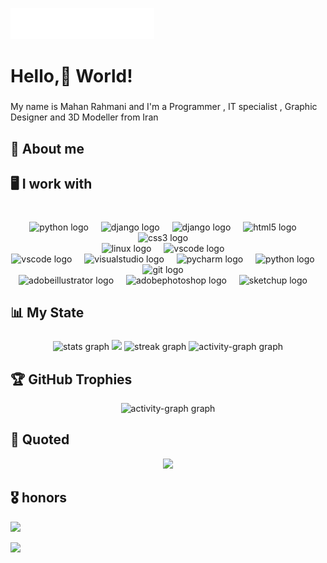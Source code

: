 <img src="images/svg/header_en.svg"></img>

<h1 align="left">Hello,👋 World!</h1>

###

<p align="left">My name is Mahan Rahmani and I'm a Programmer , IT specialist , Graphic Designer and 3D Modeller from Iran</p>

###

<h2 align="left">💫 About me</h2>

###


<h2 align="left">🖥 I work with</h2>

###

<br clear="both">

<div align="center">
  <img src="https://skillicons.dev/icons?i=py" height="45" alt="python logo"  />
  <img width="12" />
  <img src="https://skillicons.dev/icons?i=dart" height="45" alt="django logo"  />
  <img width="12" />
  <img src="https://skillicons.dev/icons?i=flutter" height="45" alt="django logo"  />
  <img width="12" />
  <img src="https://skillicons.dev/icons?i=html" height="45" alt="html5 logo"  />
  <img width="12" />
  <img src="https://skillicons.dev/icons?i=css" height="45" alt="css3 logo"  />
  <img width="12" /> <br>
  <img src="https://skillicons.dev/icons?i=windows" height="45" alt="linux logo"  />
  <img width="12" />
  <img src="https://skillicons.dev/icons?i=linux" height="45" alt="vscode logo"  />
  <img width="12" /> <br>
  <img src="https://skillicons.dev/icons?i=vscode" height="45" alt="vscode logo"  />
  <img width="12" />
  <img src="https://skillicons.dev/icons?i=visualstudio" height="45" alt="visualstudio logo"  />
  <img width="12" />
  <img src="https://cdn.jsdelivr.net/gh/devicons/devicon/icons/pycharm/pycharm-original.svg" height="45" alt="pycharm logo"  />
  <img width="12" />
  <img src="https://skillicons.dev/icons?i=androidstudio" height="45" alt="python logo"  />
  <img width="12" />
  <img src="https://skillicons.dev/icons?i=git" height="45" alt="git logo"  />
  <img width="12"/> <br>
  <img src="https://skillicons.dev/icons?i=ai" height="45" alt="adobeillustrator logo"  />
  <img width="12" />
  <img src="https://skillicons.dev/icons?i=ps" height="45" alt="adobephotoshop logo"  />
  <img width="12" />
  <img src="https://skillicons.dev/icons?i=sketchup" height="45" alt="sketchup logo"  />
  <img width="12" />
</div>

###

<h2 align="left">📊 My State</h2>

###

<div align="center">
  <img src="https://github-readme-stats.vercel.app/api?username=mhnrhmni&hide_title=false&hide_rank=false&show_icons=true&include_all_commits=true&count_private=true&disable_animations=false&theme=dracula&locale=en&hide_border=false&order=1" height="145" alt="stats graph"  />
  <img src ="https://github-readme-stats.vercel.app/api/top-langs/?username=mhnrhmni&layout=compact&theme=react"/>
  <img src="https://streak-stats.demolab.com?user=mhnrhmni&locale=en&mode=daily&theme=dracula&hide_border=false&border_radius=5&order=3" height="145" alt="streak graph"  />
  <img src="https://github-readme-activity-graph.vercel.app/graph?username=mhnrhmni&radius=13&theme=react&area=true&order=5" height="365" alt="activity-graph graph"  />
</div>

###

<h2 align="left">🏆 GitHub Trophies</h2>

<div align="center">
  <img src="https://github-profile-trophy.vercel.app/?username=mhnrhmni&theme=radical&no-frame=false&no-bg=true&margin-w=4" height="160" alt="activity-graph graph"  />
</div>


 ###

<h2 align="left">🔑 Quoted</h2>

<div align="center">
  <img height="400" src="https://quotes-github-readme.vercel.app/api?type=vetical&theme=tokyonight"  />
</div>

###

<h2 align="left">🎖️ honors</h2>

<img height="600" src="https://certificates.cs50.io/abed8e25-f358-4d02-9e4f-9dcecbe07c56.png?size=A4"  />

[![](https://visitcount.itsvg.in/api?id=mhnrhmni&icon=6&color=5)](https://visitcount.itsvg.in)


<!-- Proudly created with GPRM ( https://gprm.itsvg.in ) -->


<!---
mhnrhmni/mhnrhmni is a ✨ special ✨ repository because its `README.md` (this file) appears on your GitHub profile.
You can click the Preview link to take a look at your changes.
--->
